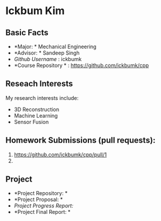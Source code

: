 # Ickbum Kim

## Basic Facts
- *Major: * Mechanical Engineering
- *Advisor: * Sandeep Singh
- *Github Username* : ickbumk
- *Course Repository * : https://github.com/ickbumk/cpp

## Reseach Interests
My research interests include:
- 3D Reconstruction
- Machine Learning
- Sensor Fusion

## Homework Submissions (pull requests):
1. https://github.com/ickbumk/cpp/pull/1
2.

## Project
- *Project Repository: *
- *Project Proposal: *
- *Project Progress Report:*
- *Project Final Report: *

